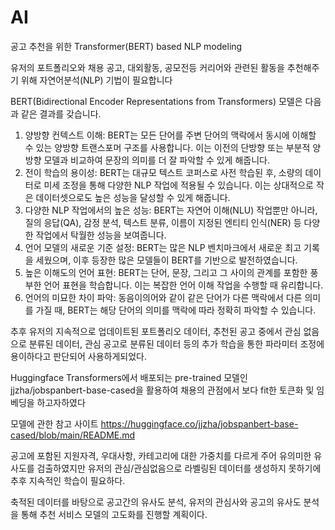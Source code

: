 # AI

공고 추천을 위한
Transformer(BERT) based NLP modeling

유저의 포트폴리오와 채용 공고, 대외활동, 공모전등 커리어와 관련된 활동을 추천해주기 위해 자연어분석(NLP) 기법이 필요합니다

BERT(Bidirectional Encoder Representations from Transformers) 모델은 다음과 같은 결과를 갖습니다.

1. 양방향 컨텍스트 이해: BERT는 모든 단어를 주변 단어의 맥락에서 동시에 이해할 수 있는 양방향 트랜스포머 구조를 사용합니다. 이는 이전의 단방향 또는 부분적 양방향 모델과 비교하여 문장의 의미를 더 잘 파악할 수 있게 해줍니다.
2. 전이 학습의 용이성: BERT는 대규모 텍스트 코퍼스로 사전 학습된 후, 소량의 데이터로 미세 조정을 통해 다양한 NLP 작업에 적용될 수 있습니다. 이는 상대적으로 작은 데이터셋으로도 높은 성능을 달성할 수 있게 해줍니다.
3. 다양한 NLP 작업에서의 높은 성능: BERT는 자연어 이해(NLU) 작업뿐만 아니라, 질의 응답(QA), 감정 분석, 텍스트 분류, 이름이 지정된 엔티티 인식(NER) 등 다양한 작업에서 탁월한 성능을 보여줍니다.
4. 언어 모델의 새로운 기준 설정: BERT는 많은 NLP 벤치마크에서 새로운 최고 기록을 세웠으며, 이후 등장한 많은 모델들이 BERT를 기반으로 발전하였습니다.
5. 높은 이해도의 언어 표현: BERT는 단어, 문장, 그리고 그 사이의 관계를 포함한 풍부한 언어 표현을 학습합니다. 이는 복잡한 언어 이해 작업을 수행할 때 유리합니다.
6. 언어의 미묘한 차이 파악: 동음이의어와 같이 같은 단어가 다른 맥락에서 다른 의미를 가질 때, BERT는 해당 단어의 의미를 맥락에 따라 정확히 파악할 수 있습니다.

추후 유저의 지속적으로 업데이트된 포트폴리오 데이터, 추천된 공고 중에서 관심 없음으로 분류된 데이터, 관심 공고로 분류된 데이터 등의 추가 학습을 통한 파라미터 조정에 용이하다고 판단되어 사용하게되었다.

Huggingface Transformers에서 배포되는 pre-trained 모델인 jjzha/jobspanbert-base-cased을 활용하여 채용의 관점에서 보다 fit한 토큰화 및 임베딩을 하고자하였다

모델에 관한 참고 사이트
https://huggingface.co/jjzha/jobspanbert-base-cased/blob/main/README.md

공고에 포함된 지원자격, 우대사항, 카테고리에 대한 가중치를 다르게 주어 유의미한 유사도를 검출하였지만 유저의 관심/관심없음으로 라벨링된 데이터를 생성하지 못하기에 추후 지속적인 학습이 필요하다.

축적된 데이터를 바탕으로 공고간의 유사도 분석, 유저의 관심사와 공고의 유사도 분석을 통해 추천 서비스 모델의 고도화를 진행할 계획이다.
